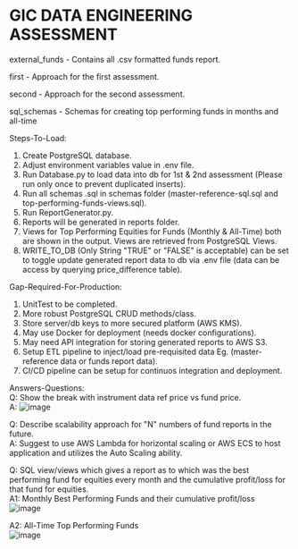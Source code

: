 # GIC DATA ENGINEERING ASSESSMENT<br/>

external_funds - Contains all .csv formatted funds report.<br/>

first - Approach for the first assessment.<br/>

second - Approach for the second assessment.<br/>

sql_schemas - Schemas for creating top performing funds in months and all-time<br/>

Steps-To-Load:<br/>
  1. Create PostgreSQL database.
  2. Adjust environment variables value in .env file.
  3. Run Database.py to load data into db for 1st & 2nd assessment (Please run only once to prevent duplicated inserts).
  4. Run all schemas .sql in schemas folder (master-reference-sql.sql and top-performing-funds-views.sql).
  5. Run ReportGenerator.py.
  6. Reports will be generated in reports folder.
  7. Views for Top Performing Equities for Funds (Monthly & All-Time) both are shown in the output. Views are retrieved from PostgreSQL Views.
  8. WRITE_TO_DB (Only String "TRUE" or "FALSE" is acceptable) can be set to toggle update generated report data to db via .env file (data can be access by querying price_difference table).

Gap-Required-For-Production:<br/>
  1. UnitTest to be completed.
  2. More robust PostgreSQL CRUD methods/class.
  3. Store server/db keys to more secured platform (AWS KMS).
  4. May use Docker for deployment (needs docker configurations).
  5. May need API integration for storing generated reports to AWS S3.
  6. Setup ETL pipeline to inject/load pre-requisited data Eg. (master-reference data or funds report data).
  7. CI/CD pipeline can be setup for continuos integration and deployment.

Answers-Questions:<br/>
  Q: Show the break with instrument data ref price vs fund price.<br/>
  A: ![image](https://github.com/user-attachments/assets/ec2d422c-fca5-4e06-aac1-2af6a57882fb)

  Q: Describe scalability approach for "N" numbers of fund reports in the future.<br/>
  A: Suggest to use AWS Lambda for horizontal scaling or AWS ECS to host application and utilizes the Auto Scaling ability.<br/>
  
  Q: SQL view/views which gives a report as to which was the best performing fund for equities every month and the cumulative profit/loss for that fund for equities.<br/>
  A1: Monthly Best Performing Funds and their cumulative profit/loss<br/>
  ![image](https://github.com/user-attachments/assets/f36bd0c4-19cf-4aeb-9ee1-e8dbfef1aeea)

  A2: All-Time Top Performing Funds<br/>
  ![image](https://github.com/user-attachments/assets/83fb4b52-89f6-438a-bb7d-054153002234)


  





